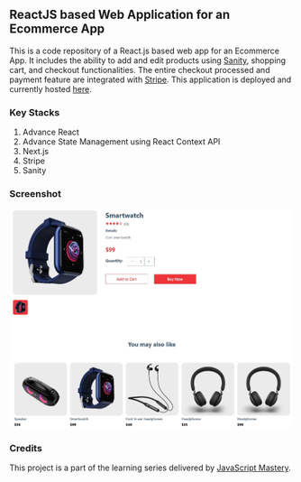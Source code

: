 ## ReactJS based Web Application for an Ecommerce App
This is a code repository of a React.js based web app for an Ecommerce App. It includes the ability to add and edit products using [Sanity](https://www.sanity.io/), shopping cart, and checkout functionalities. The entire checkout processed and payment feature are integrated with [Stripe](https://stripe.com/en-sg). This application is deployed and currently hosted [here](https://jsm-headphone.netlify.app/).

### Key Stacks
1. Advance React
2. Advance State Management using React Context API
3. Next.js
4. Stripe
5. Sanity

### Screenshot
![image](https://github.com/zhenyu92/ecommerce/blob/main/screenshot.JPG)

### Credits
This project is a part of the learning series delivered by [JavaScript Mastery](https://github.com/adrianhajdin).
